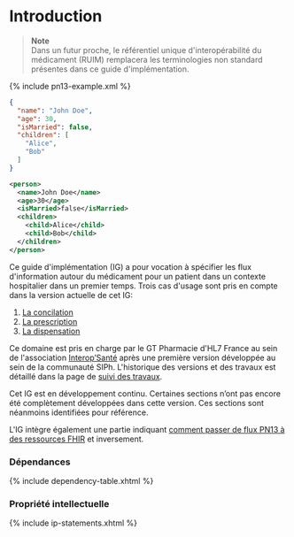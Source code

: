 
# Introduction


<blockquote class="stu-note">
  <p>
    <b>Note</b>
    <br>
    Dans un futur proche, le référentiel unique d'interopérabilité du médicament (RUIM) remplacera les terminologies non standard présentes dans ce guide d'implémentation.
  </p>
</blockquote>

{% include pn13-example.xml %}

~~~ json
{
  "name": "John Doe",
  "age": 30,
  "isMarried": false,
  "children": [
    "Alice",
    "Bob"
  ]
}
~~~

~~~ xml
<person>
  <name>John Doe</name>
  <age>30</age>
  <isMarried>false</isMarried>
  <children>
    <child>Alice</child>
    <child>Bob</child>
  </children>
</person>
~~~

Ce guide d'implémentation (IG) a pour vocation à spécifier les flux d'information autour du médicament pour un patient dans un contexte hospitalier dans un premier temps.
Trois cas d'usage sont pris en compte dans la version actuelle de cet IG:

1. [La concilation](conciliation-Intro.html)
1. [La prescription](prescription-Intro.html)
1. [La dispensation](dispensation-Intro.html)

Ce domaine est pris en charge par le GT Pharmacie d'HL7 France au sein de l'association [Interop’Santé](https://www.interopsante.org/) après une première version développée au sein de la communauté SIPh. L'historique des versions et des travaux est détaillé dans la page de [suivi des travaux](suivitravaux.html).

Cet IG est en développement continu. Certaines sections n’ont pas encore été complètement développées dans cette version. Ces sections sont néanmoins identifiées pour référence.

L'IG intègre également une partie indiquant [comment passer de flux PN13 à des ressources FHIR](transformationPN13-FHIR.html) et inversement.

### Dépendances

{% include dependency-table.xhtml %}

### Propriété intellectuelle

{% include ip-statements.xhtml %}